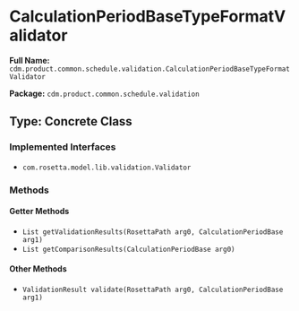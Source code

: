 # CalculationPeriodBaseTypeFormatValidator

**Full Name:** `cdm.product.common.schedule.validation.CalculationPeriodBaseTypeFormatValidator`

**Package:** `cdm.product.common.schedule.validation`

## Type: Concrete Class

### Implemented Interfaces

- `com.rosetta.model.lib.validation.Validator`

### Methods

#### Getter Methods

- `List getValidationResults(RosettaPath arg0, CalculationPeriodBase arg1)`
- `List getComparisonResults(CalculationPeriodBase arg0)`

#### Other Methods

- `ValidationResult validate(RosettaPath arg0, CalculationPeriodBase arg1)`

